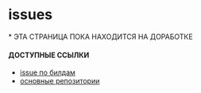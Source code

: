 # issues
\* ЭТА СТРАНИЦА ПОКА НАХОДИТСЯ НА ДОРАБОТКЕ

#### ДОСТУПНЫЕ ССЫЛКИ
- [issue по билдам](https://github.com/deep-foundation/deepcase-app/issues)
- [основные репозитории](https://github.com/deep-foundation/dev/tree/main/packages)